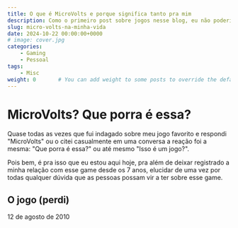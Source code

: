 ```yaml
---
title: O que é MicroVolts e porque significa tanto pra mim
description: Como o primeiro post sobre jogos nesse blog, eu não poderia deixar de inaugurar essa seção com o jogo da minha vida, o MicroVolts
slug: micro-volts-na-minha-vida
date: 2024-10-22 00:00:00+0000
# image: cover.jpg
categories:
    - Gaming
    - Pessoal
tags:
    - Misc
weight: 0       # You can add weight to some posts to override the default sorting (date descending)
---
```


# MicroVolts? Que porra é essa?
Quase todas as vezes que fui indagado sobre meu jogo favorito e respondi "MicroVolts" ou o citei casualmente em uma conversa a reação foi a mesma: "Que porra é essa?" ou até mesmo "Isso é um jogo?". 

Pois bem, é pra isso que eu estou aqui hoje, pra além de deixar registrado a minha relação com esse game desde os 7 anos, elucidar de uma vez por todas qualquer dúvida que as pessoas possam vir a ter sobre esse game.

## O jogo (perdi)
12 de agosto de 2010
